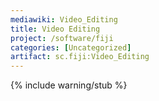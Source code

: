 ```yaml
---
mediawiki: Video_Editing
title: Video Editing
project: /software/fiji
categories: [Uncategorized]
artifact: sc.fiji:Video_Editing
---
```


{% include warning/stub %}



